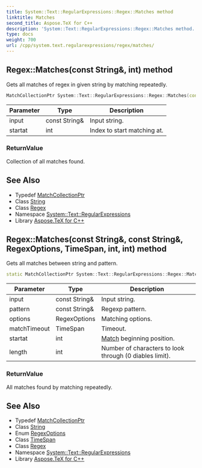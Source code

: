 ```yaml
---
title: System::Text::RegularExpressions::Regex::Matches method
linktitle: Matches
second_title: Aspose.TeX for C++
description: 'System::Text::RegularExpressions::Regex::Matches method. Gets all matches of regex in given string by matching repeatedly in C++.'
type: docs
weight: 700
url: /cpp/system.text.regularexpressions/regex/matches/
---
```

## Regex::Matches(const String\&, int) method


Gets all matches of regex in given string by matching repeatedly.

```cpp
MatchCollectionPtr System::Text::RegularExpressions::Regex::Matches(const String &input, int startat=0)
```


| Parameter | Type | Description |
| --- | --- | --- |
| input | const String\& | Input string. |
| startat | int | Index to start matching at. |

### ReturnValue

Collection of all matches found.

## See Also

* Typedef [MatchCollectionPtr](../../matchcollectionptr/)
* Class [String](../../../system/string/)
* Class [Regex](../)
* Namespace [System::Text::RegularExpressions](../../)
* Library [Aspose.TeX for C++](../../../)
## Regex::Matches(const String\&, const String\&, RegexOptions, TimeSpan, int, int) method


Gets all matches between string and pattern.

```cpp
static MatchCollectionPtr System::Text::RegularExpressions::Regex::Matches(const String &input, const String &pattern, RegexOptions options=RegexOptions::None, TimeSpan matchTimeout=InfiniteMatchTimeout, int startat=0, int length=0)
```


| Parameter | Type | Description |
| --- | --- | --- |
| input | const String\& | Input string. |
| pattern | const String\& | Regexp pattern. |
| options | RegexOptions | Matching options. |
| matchTimeout | TimeSpan | Timeout. |
| startat | int | [Match](../../match/) beginning position. |
| length | int | Number of characters to look through (0 diables limit). |

### ReturnValue

All matches found by matching repeatedly.

## See Also

* Typedef [MatchCollectionPtr](../../matchcollectionptr/)
* Class [String](../../../system/string/)
* Enum [RegexOptions](../../regexoptions/)
* Class [TimeSpan](../../../system/timespan/)
* Class [Regex](../)
* Namespace [System::Text::RegularExpressions](../../)
* Library [Aspose.TeX for C++](../../../)
